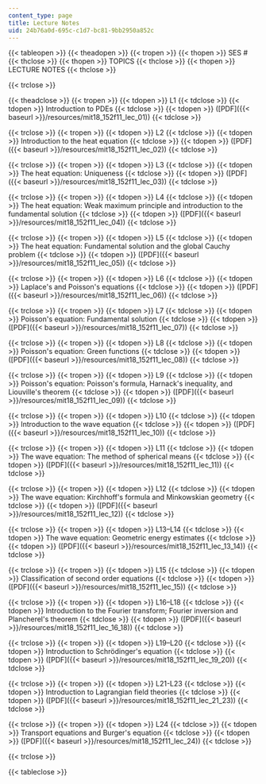 ```yaml
---
content_type: page
title: Lecture Notes
uid: 24b76a0d-695c-c1d7-bc81-9bb2950a852c
---
```


{{< tableopen >}}
{{< theadopen >}}
{{< tropen >}}
{{< thopen >}}
SES #
{{< thclose >}}
{{< thopen >}}
TOPICS
{{< thclose >}}
{{< thopen >}}
LECTURE NOTES
{{< thclose >}}

{{< trclose >}}

{{< theadclose >}}
{{< tropen >}}
{{< tdopen >}}
L1
{{< tdclose >}}
{{< tdopen >}}
Introduction to PDEs
{{< tdclose >}}
{{< tdopen >}}
([PDF]({{< baseurl >}}/resources/mit18_152f11_lec_01))
{{< tdclose >}}

{{< trclose >}}
{{< tropen >}}
{{< tdopen >}}
L2
{{< tdclose >}}
{{< tdopen >}}
Introduction to the heat equation
{{< tdclose >}}
{{< tdopen >}}
([PDF]({{< baseurl >}}/resources/mit18_152f11_lec_02))
{{< tdclose >}}

{{< trclose >}}
{{< tropen >}}
{{< tdopen >}}
L3
{{< tdclose >}}
{{< tdopen >}}
The heat equation: Uniqueness
{{< tdclose >}}
{{< tdopen >}}
([PDF]({{< baseurl >}}/resources/mit18_152f11_lec_03))
{{< tdclose >}}

{{< trclose >}}
{{< tropen >}}
{{< tdopen >}}
L4
{{< tdclose >}}
{{< tdopen >}}
The heat equation: Weak maximum principle and introduction to the fundamental solution
{{< tdclose >}}
{{< tdopen >}}
([PDF]({{< baseurl >}}/resources/mit18_152f11_lec_04))
{{< tdclose >}}

{{< trclose >}}
{{< tropen >}}
{{< tdopen >}}
L5
{{< tdclose >}}
{{< tdopen >}}
The heat equation: Fundamental solution and the global Cauchy problem
{{< tdclose >}}
{{< tdopen >}}
([PDF]({{< baseurl >}}/resources/mit18_152f11_lec_05))
{{< tdclose >}}

{{< trclose >}}
{{< tropen >}}
{{< tdopen >}}
L6
{{< tdclose >}}
{{< tdopen >}}
Laplace's and Poisson's equations
{{< tdclose >}}
{{< tdopen >}}
([PDF]({{< baseurl >}}/resources/mit18_152f11_lec_06))
{{< tdclose >}}

{{< trclose >}}
{{< tropen >}}
{{< tdopen >}}
L7
{{< tdclose >}}
{{< tdopen >}}
Poisson's equation: Fundamental solution
{{< tdclose >}}
{{< tdopen >}}
([PDF]({{< baseurl >}}/resources/mit18_152f11_lec_07))
{{< tdclose >}}

{{< trclose >}}
{{< tropen >}}
{{< tdopen >}}
L8
{{< tdclose >}}
{{< tdopen >}}
Poisson's equation: Green functions
{{< tdclose >}}
{{< tdopen >}}
([PDF]({{< baseurl >}}/resources/mit18_152f11_lec_08))
{{< tdclose >}}

{{< trclose >}}
{{< tropen >}}
{{< tdopen >}}
L9
{{< tdclose >}}
{{< tdopen >}}
Poisson's equation: Poisson's formula, Harnack's inequality, and Liouville's theorem
{{< tdclose >}}
{{< tdopen >}}
([PDF]({{< baseurl >}}/resources/mit18_152f11_lec_09))
{{< tdclose >}}

{{< trclose >}}
{{< tropen >}}
{{< tdopen >}}
L10
{{< tdclose >}}
{{< tdopen >}}
Introduction to the wave equation
{{< tdclose >}}
{{< tdopen >}}
([PDF]({{< baseurl >}}/resources/mit18_152f11_lec_10))
{{< tdclose >}}

{{< trclose >}}
{{< tropen >}}
{{< tdopen >}}
L11
{{< tdclose >}}
{{< tdopen >}}
The wave equation: The method of spherical means
{{< tdclose >}}
{{< tdopen >}}
([PDF]({{< baseurl >}}/resources/mit18_152f11_lec_11))
{{< tdclose >}}

{{< trclose >}}
{{< tropen >}}
{{< tdopen >}}
L12
{{< tdclose >}}
{{< tdopen >}}
The wave equation: Kirchhoff's formula and Minkowskian geometry
{{< tdclose >}}
{{< tdopen >}}
([PDF]({{< baseurl >}}/resources/mit18_152f11_lec_12))
{{< tdclose >}}

{{< trclose >}}
{{< tropen >}}
{{< tdopen >}}
L13–L14
{{< tdclose >}}
{{< tdopen >}}
The wave equation: Geometric energy estimates
{{< tdclose >}}
{{< tdopen >}}
([PDF]({{< baseurl >}}/resources/mit18_152f11_lec_13_14))
{{< tdclose >}}

{{< trclose >}}
{{< tropen >}}
{{< tdopen >}}
L15
{{< tdclose >}}
{{< tdopen >}}
Classification of second order equations
{{< tdclose >}}
{{< tdopen >}}
([PDF]({{< baseurl >}}/resources/mit18_152f11_lec_15))
{{< tdclose >}}

{{< trclose >}}
{{< tropen >}}
{{< tdopen >}}
L16–L18
{{< tdclose >}}
{{< tdopen >}}
Introduction to the Fourier transform; Fourier inversion and Plancherel's theorem
{{< tdclose >}}
{{< tdopen >}}
([PDF]({{< baseurl >}}/resources/mit18_152f11_lec_16_18))
{{< tdclose >}}

{{< trclose >}}
{{< tropen >}}
{{< tdopen >}}
L19–L20
{{< tdclose >}}
{{< tdopen >}}
Introduction to Schrödinger's equation
{{< tdclose >}}
{{< tdopen >}}
([PDF]({{< baseurl >}}/resources/mit18_152f11_lec_19_20))
{{< tdclose >}}

{{< trclose >}}
{{< tropen >}}
{{< tdopen >}}
L21-L23
{{< tdclose >}}
{{< tdopen >}}
Introduction to Lagrangian field theories
{{< tdclose >}}
{{< tdopen >}}
([PDF]({{< baseurl >}}/resources/mit18_152f11_lec_21_23))
{{< tdclose >}}

{{< trclose >}}
{{< tropen >}}
{{< tdopen >}}
L24
{{< tdclose >}}
{{< tdopen >}}
Transport equations and Burger's equation
{{< tdclose >}}
{{< tdopen >}}
([PDF]({{< baseurl >}}/resources/mit18_152f11_lec_24))
{{< tdclose >}}

{{< trclose >}}

{{< tableclose >}}